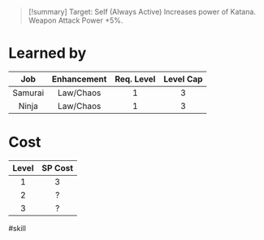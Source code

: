 >[!summary]
>Target: Self (Always Active)
>Increases power of Katana.
>Weapon Attack Power +5%.
# Learned by
|   Job   | Enhancement | Req. Level | Level Cap |
|:-------:|:-----------:|:----------:|:---------:|
| Samurai |  Law/Chaos  |     1      |     3     |
|  Ninja  |  Law/Chaos  |     1      |     3     | 
# Cost
| Level | SP Cost |
|:-----:|:-------:|
| 1     | 3       |
| 2     | ?       |
| 3     | ?       |

#skill 